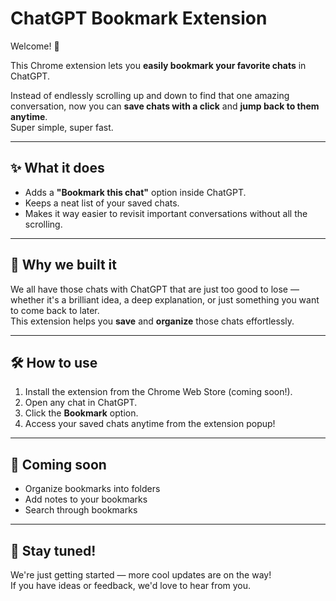 # ChatGPT Bookmark Extension

Welcome! 👋

This Chrome extension lets you **easily bookmark your favorite chats** in ChatGPT.

Instead of endlessly scrolling up and down to find that one amazing conversation, now you can **save chats with a click** and **jump back to them anytime**.  
Super simple, super fast.

---

## ✨ What it does
- Adds a **"Bookmark this chat"** option inside ChatGPT.
- Keeps a neat list of your saved chats.
- Makes it way easier to revisit important conversations without all the scrolling.

---

## 🚀 Why we built it
We all have those chats with ChatGPT that are just too good to lose — whether it's a brilliant idea, a deep explanation, or just something you want to come back to later.  
This extension helps you **save** and **organize** those chats effortlessly.

---

## 🛠️ How to use
1. Install the extension from the Chrome Web Store (coming soon!).
2. Open any chat in ChatGPT.
3. Click the **Bookmark** option.
4. Access your saved chats anytime from the extension popup!

---

## 🧠 Coming soon
- Organize bookmarks into folders
- Add notes to your bookmarks
- Search through bookmarks

---

## 🙌 Stay tuned!
We're just getting started — more cool updates are on the way!  
If you have ideas or feedback, we'd love to hear from you.

